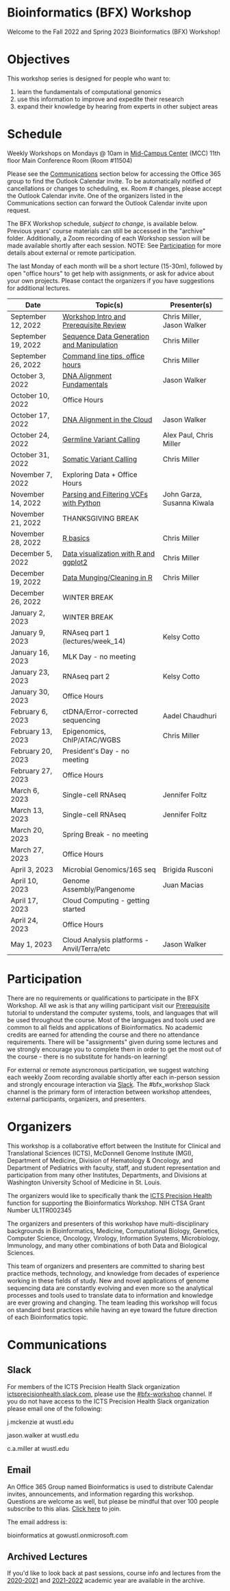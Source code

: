 # Bioinformatics (BFX) Workshop

Welcome to the Fall 2022 and Spring 2023 Bioinformatics (BFX) Workshop! 

# Objectives

This workshop series is designed for people who want to:
1) learn the fundamentals of computational genomics
2) use this information to improve and expedite their research
3) expand their knowledge by hearing from experts in other subject areas

# Schedule

Weekly Workshops on Mondays @ 10am in [Mid-Campus Center](https://maps.google.com/?q=4590%20Children) (MCC) 11th floor Main Conference Room (Room #11504)

Please see the [Communications](README.md#Communications) section below for accessing the Office 365 group to find the Outlook Calendar invite. To be automatically notified of cancellations or changes to scheduling, ex. Room # changes, please accept the Outlook Calendar invite. One of the organizers listed in the Communications section can forward the Outlook Calendar invite upon request.

The BFX Workshop schedule, _subject to change_, is available below. Previous years' course materials can still be accessed in the "archive" folder. Additionally, a Zoom recording of each Workshop session will be made available shortly after each session. NOTE: See [Participation](README.md#Participation) for more details about external or remote participation.

The last Monday of each month will be a short lecture (15-30m), followed by open "office hours" to get help with assignments, or ask for advice about your own projects. Please contact the organizers if you have suggestions for additional lectures.

|Date|Topic(s)|Presenter(s)|
|----|--------|------------|
| September 12, 2022 | [Workshop Intro and Prerequisite Review](lectures/week_01) | Chris Miller, Jason Walker | 
| September 19, 2022 | [Sequence Data Generation and Manipulation](lectures/week_02) | Chris Miller |
| September 26, 2022 | [Command line tips, office hours](lectures/week_03) | Chris Miller | 
| October 3, 2022 | [DNA Alignment Fundamentals](lectures/week_04) | Jason Walker |
| October 10, 2022 | Office Hours | |
| October 17, 2022 | [DNA Alignment in the Cloud](lectures/week_06) | Jason Walker |
| October 24, 2022 | [Germline Variant Calling](lectures/week_07) | Alex Paul, Chris Miller |
| October 31, 2022 | [Somatic Variant Calling](lectures/week_08) | Chris Miller|
| November 7, 2022 | Exploring Data + Office Hours | |
| November 14, 2022 | [Parsing and Filtering VCFs with Python](lectures/week_10) | John Garza, Susanna Kiwala | 
| November 21, 2022 | THANKSGIVING BREAK | |
| November 28, 2022 | [R basics](lectures/week_11) | Chris Miller |
| December 5, 2022 | [Data visualization with R and ggplot2](lectures/week_12) | Chris Miller |
| December 19, 2022 | [Data Munging/Cleaning in R](lectures/week_13) | Chris Miller| 
| December 26, 2022 | WINTER BREAK | |
| January 2, 2023 | WINTER BREAK | |
| January 9, 2023 | RNAseq part 1 (lectures/week_14) | Kelsy Cotto |
| January 16, 2023 | MLK Day - no meeting | |
| January 23, 2023 | RNAseq part 2 | Kelsy Cotto |
| January 30, 2023 | Office Hours | |
| February 6, 2023 | ctDNA/Error-corrected sequencing | Aadel Chaudhuri |
| February 13, 2023 | Epigenomics, ChIP/ATAC/WGBS | Chris Miller |
| February 20, 2023 | President's Day - no meeting | |
| February 27, 2023 | Office Hours | |
| March 6, 2023 | Single-cell RNAseq | Jennifer Foltz |
| March 13, 2023 | Single-cell RNAseq | Jennifer Foltz |
| March 20, 2023 | Spring Break - no meeting | |
| March 27, 2023 | Office Hours | |
| April 3, 2023 | Microbial Genomics/16S seq | Brigida Rusconi |
| April 10, 2023 | Genome Assembly/Pangenome | Juan Macias |
| April 17, 2023 | Cloud Computing - getting started | |
| April 24, 2023 | Office Hours | |
| May 1, 2023 | Cloud Analysis platforms - Anvil/Terra/etc | Jason Walker | 


# Participation

There are no requirements or qualifications to participate in the BFX Workshop. All we ask is that any willing participant visit our [Prerequisite](lectures/week_01/bfx_workshop_01_overview.ipynb) tutorial to understand the computer systems, tools, and languages that will be used throughout the course. Most of the languages and tools used are common to all fields and applications of Bioinformatics. No academic credits are earned for attending the course and there no attendance requirements.  There will be "assignments" given during some lectures and we strongly encourage you to complete them in order to get the most out of the course - there is no substitute for hands-on learning!

For external or remote asyncronous participation, we suggest watching each weekly Zoom recording available shortly after each in-person session and strongly encourage interaction via [Slack](README.md#Slack). The #bfx_workshop Slack channel is the primary form of interaction between workshop attendees, external participants, organizers, and presenters. 

# Organizers

This workshop is a collaborative effort between the Institute for Clinical and Translational Sciences (ICTS), McDonnell Genome Institute (MGI), Department of Medicine, Division of Hematology & Oncology, and Department of Pediatrics with faculty, staff, and student representation and participation from many other Institutes, Departments, and Divisions at Washington University School of Medicine in St. Louis.

The organizers would like to specifically thank the [ICTS Precision Health](https://icts-precisionhealth.wustl.edu/) function for supporting the Bioinformatics Workshop. NIH CTSA Grant Number UL1TR002345

The organizers and presenters of this workshop have multi-disciplinary backgrounds in Bioinformatics, Medicine, Computational Biology, Genetics, Computer Science, Oncology, Virology, Information Systems, Microbiology, Immunology, and many other combinations of both Data and Biological Sciences.

This team of organizers and presenters are committed to sharing best practice methods, technology, and knowledge from decades of experience working in these fields of study. New and novel applications of genome sequencing data are constantly evolving and even more so the analytical processes and tools used to translate data to information and knowledge are ever growing and changing. The team leading this workshop will focus on standard best practices while having an eye toward the future direction of each Bioinformatics topic.

# Communications

## Slack

For members of the ICTS Precision Health Slack organization [ictsprecisionhealth.slack.com](http://ictsprecisionhealth.slack.com), please use the [#bfx-workshop](https://ictsprecisionhealth.slack.com/archives/C040Q704WS2) channel. If you do not have access to the ICTS Precision Health Slack organization please email one of the following:

j.mckenzie at wustl.edu

jason.walker at wustl.edu

c.a.miller at wustl.edu

## Email

An Office 365 Group named Bioinformatics is used to distribute Calendar invites, announcements, and information regarding this workshop. Questions are welcome as well, but please be mindful that over 100 people subscribe to this alias. [Click here](https://outlook.office365.com/owa/bioinformatics@gowustl.onmicrosoft.com/groupsubscription.ashx?action=join&source=MSExchange/LokiServer&guid=bb337477-c0f6-49fd-91ef-d2a97af0782c) to join.

The email address is: 

bioinformatics at gowustl.onmicrosoft.com

## Archived Lectures

If you'd like to look back at past sessions, course info and lectures from the [2020-2021](archive/v2020-2021) and [2021-2022](archive/v2021-2022) academic year are available in the archive.
